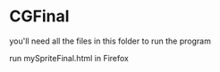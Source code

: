 # CGFinal
you'll need all the files in this folder to run the program

run mySpriteFinal.html in Firefox

~~~~~~~~~~~~~~~~~~~~~~~~~~~~~~~~~~~~~~~~~~~`
